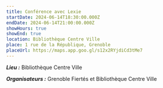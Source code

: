 ```yaml
---
title: Conférence avec Lexie
startDate: 2024-06-14T18:30:00.000Z
endDate: 2024-06-14T21:00:00.000Z
showHours: true
showEnd: true
location: Bibliothèque Centre Ville
place: 1 rue de la République, Grenoble
placeUrl: https://maps.app.goo.gl/s12x2RYjdiCd3tMe7
---
```






***Lieu :*** Bibliothèque Centre Ville



***Organisateurs :*** Grenoble Fiertés et Bibliothèque Centre Ville



